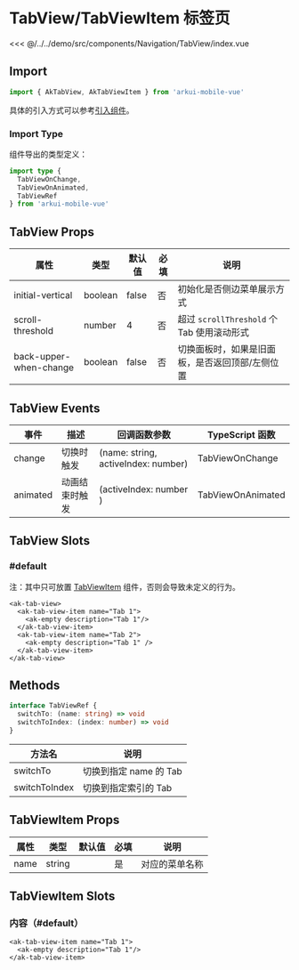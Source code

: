# TabView/TabViewItem 标签页

<CodeDemo name="TabView">

<<< @/../../demo/src/components/Navigation/TabView/index.vue

</CodeDemo>

## Import

```js
import { AkTabView, AkTabViewItem } from 'arkui-mobile-vue'
```

具体的引入方式可以参考[引入组件](../guide/import.md)。

### Import Type

组件导出的类型定义：

```ts
import type {
  TabViewOnChange,
  TabViewOnAnimated,
  TabViewRef
} from 'arkui-mobile-vue'
```

## TabView Props

| 属性                   | 类型    | 默认值 | 必填 | 说明                                            |
| ---------------------- | ------- | ------ | ---- | ----------------------------------------------- |
| initial-vertical       | boolean | false  | 否   | 初始化是否侧边菜单展示方式                      |
| scroll-threshold       | number  | 4      | 否   | 超过 `scrollThreshold` 个 Tab 使用滚动形式      |
| back-upper-when-change | boolean | false  | 否   | 切换面板时，如果是旧面板，是否返回顶部/左侧位置 |

## TabView Events

| 事件     | 描述           | 回调函数参数                        | TypeScript 函数   |
| -------- | -------------- | ----------------------------------- | ----------------- |
| change   | 切换时触发     | (name: string, activeIndex: number) | TabViewOnChange   |
| animated | 动画结束时触发 | (activeIndex: number )              | TabViewOnAnimated |

## TabView Slots

### #default

注：其中只可放置 [TabViewItem](./TabView.md#tabviewitem-props) 组件，否则会导致未定义的行为。

```vue
<ak-tab-view>
  <ak-tab-view-item name="Tab 1">
    <ak-empty description="Tab 1"/>
  </ak-tab-view-item>
  <ak-tab-view-item name="Tab 2">
    <ak-empty description="Tab 1" />
  </ak-tab-view-item>
</ak-tab-view>
```

## Methods

```ts
interface TabViewRef {
  switchTo: (name: string) => void
  switchToIndex: (index: number) => void
}
```

| 方法名        | 说明                   |
| ------------- | ---------------------- |
| switchTo      | 切换到指定 name 的 Tab |
| switchToIndex | 切换到指定索引的 Tab   |

## TabViewItem Props

| 属性 | 类型   | 默认值 | 必填 | 说明           |
| ---- | ------ | ------ | ---- | -------------- |
| name | string |        | 是   | 对应的菜单名称 |

## TabViewItem Slots

### 内容（#default）

```vue
<ak-tab-view-item name="Tab 1">
  <ak-empty description="Tab 1"/>
</ak-tab-view-item>
```

